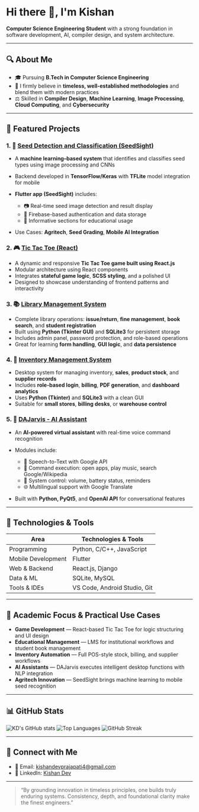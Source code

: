 # Hi there 👋, I'm Kishan

**Computer Science Engineering Student** with a strong foundation in software development, AI, compiler design, and system architecture.

---

## 🔍 About Me

* 🎓 Pursuing **B.Tech in Computer Science Engineering**
* 🧠 I firmly believe in **timeless, well-established methodologies** and blend them with modern practices
* ⚖️ Skilled in **Compiler Design**, **Machine Learning**, **Image Processing**, **Cloud Computing**, and **Cybersecurity**

---

## 📂 Featured Projects

### 1. 🌾 [Seed Detection and Classification (SeedSight)](https://github.com/smriti2805/seed/tree/recover-e5192e1)

* A **machine learning–based system** that identifies and classifies seed types using image processing and CNNs
* Backend developed in **TensorFlow/Keras** with **TFLite** model integration for mobile
* **Flutter app (SeedSight)** includes:

  * 📷 Real-time seed image detection and result display
  * 🔐 Firebase-based authentication and data storage
  * 📖 Informative sections for educational usage
* Use Cases: **Agritech**, **Seed Grading**, **Mobile AI Integration**

### 2. 🎮 [Tic Tac Toe (React)](https://github.com/kishandev2509/tic_tac_toe)

* A dynamic and responsive **Tic Tac Toe game built using React.js**
* Modular architecture using React components
* Integrates **stateful game logic**, **SCSS styling**, and a polished UI
* Designed to showcase understanding of frontend patterns and interactivity

### 3. 📚 [Library Management System](https://github.com/kishandev2509/LMS)

* Complete library operations: **issue/return**, **fine management**, **book search**, and **student registration**
* Built using **Python (Tkinter GUI)** and **SQLite3** for persistent storage
* Includes admin panel, password protection, and role-based operations
* Great for learning **form handling**, **GUI logic**, and **data persistence**

### 4. 💼 [Inventory Management System](https://github.com/kishandev2509/Inventory-Management-System)

* Desktop system for managing inventory, **sales**, **product stock**, and **supplier records**
* Includes **role-based login**, **billing**, **PDF generation**, and **dashboard analytics**
* Uses **Python (Tkinter)** and **SQLite3** with a clean GUI
* Suitable for **small stores**, **billing desks**, or **warehouse control**

### 5. 🤖 [DAJarvis - AI Assistant](https://github.com/kishandev2509/DAJarvis)

* An **AI-powered virtual assistant** with real-time voice command recognition
* Modules include:

  * 📝 Speech-to-Text with Google API
  * 🔧 Command execution: open apps, play music, search Google/Wikipedia
  * 🔌 System control: volume, battery status, reminders
  * 🌐 Multilingual support with Google Translate
* Built with **Python, PyQt5**, and **OpenAI API** for conversational features

---

## 🧰 Technologies & Tools

| Area               | Technologies & Tools              |
| ------------------ | --------------------------------- |
| Programming        | Python, C/C++, JavaScript         |
| Mobile Development | Flutter       |
| Web & Backend      | React.js, Django          |
| Data & ML          | SQLite, MySQL |
| Tools & IDEs       | VS Code, Android Studio, Git      |

---

## 🎯 Academic Focus & Practical Use Cases

* **Game Development** — React-based Tic Tac Toe for logic structuring and UI design
* **Educational Management** — LMS for institutional workflows and student book management
* **Inventory Automation** — Full POS-style stock, billing, and supplier workflows
* **AI Assistants** — DAJarvis executes intelligent desktop functions with NLP integration
* **Agritech Innovation** — SeedSight brings machine learning to mobile seed recognition

---

## 📊 GitHub Stats

![KD's GitHub stats](https://github-readme-stats.vercel.app/api?username=kishandev2509&show_icons=true&theme=dark)
![Top Languages](https://github-readme-stats.vercel.app/api/top-langs/?username=kishandev2509&layout=compact&theme=dark)
![GitHub Streak](https://streak-stats.demolab.com/?user=kishandev2509\&theme=dark)

---

## 📢 Connect with Me

* 📧 Email: [kishandevprajapati4@gmail.com](mailto:kishandevprajapati4@gmail.com)
* 🔗 LinkedIn: [Kishan Dev](https://linkedin.com/in/kishan-dev-2567852a8/)

---

> “By grounding innovation in timeless principles, one builds truly enduring systems.
> Consistency, depth, and foundational clarity make the finest engineers.”
